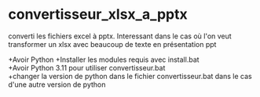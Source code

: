 # convertisseur_xlsx_a_pptx
converti les fichiers excel à pptx. Interessant dans le cas où l'on veut transformer un xlsx avec beaucoup de texte en présentation ppt

+Avoir Python
+Installer les modules requis avec install.bat  
+Avoir Python 3.11 pour utiliser convertisseur.bat  
+changer la version de python dans le fichier convertisseur.bat dans le cas d'une autre version de python
